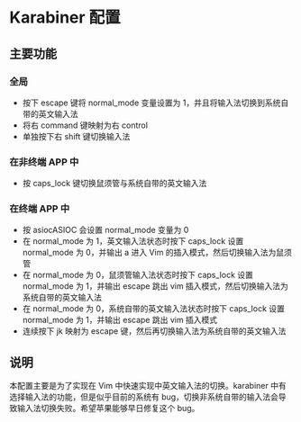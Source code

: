 # Karabiner 配置

## 主要功能

### 全局

- 按下 escape 键将 normal_mode 变量设置为 1，并且将输入法切换到系统自带的英文输入法
- 将右 command 键映射为右 control
- 单独按下右 shift 键切换输入法

### 在非终端 APP 中

- 按 caps_lock 键切换鼠须管与系统自带的英文输入法

### 在终端 APP 中

- 按 asiocASIOC 会设置 normal_mode 变量为 0
- 在 normal_mode 为 1，英文输入法状态时按下 caps_lock 设置 normal_mode 为 0，并输出 a 进入 Vim 的插入模式，然后切换输入法为鼠须管
- 在 normal_mode 为 0，鼠须管输入法状态时按下 caps_lock 设置 normal_mode 为 1，并输出 escape 跳出 vim 插入模式，然后切换输入法为系统自带的英文输入法
- 在 normal_mode 为 0，系统自带的英文输入法状态时按下 caps_lock 设置 normal_mode 为 1，并输出 escape 跳出 vim 插入模式
- 连续按下 jk 映射为 escape 键，然后再切换输入法为系统自带的英文输入法

## 说明

本配置主要是为了实现在 Vim 中快速实现中英文输入法的切换。karabiner 中有选择输入法的功能，但是似乎目前的系统有 bug，切换非系统自带的输入法会导致输入法切换失败。希望苹果能够早日修复这个 bug。
